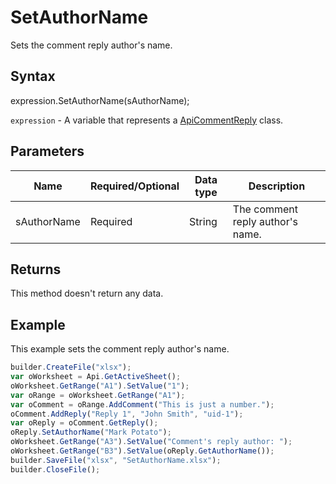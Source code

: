 # SetAuthorName

Sets the comment reply author's name.

## Syntax

expression.SetAuthorName(sAuthorName);

`expression` - A variable that represents a [ApiCommentReply](../ApiCommentReply.md) class.

## Parameters

| **Name** | **Required/Optional** | **Data type** | **Description** |
| ------------- | ------------- | ------------- | ------------- |
| sAuthorName | Required | String | The comment reply author's name. |

## Returns

This method doesn't return any data.

## Example

This example sets the comment reply author's name.

```javascript
builder.CreateFile("xlsx");
var oWorksheet = Api.GetActiveSheet();
oWorksheet.GetRange("A1").SetValue("1");
var oRange = oWorksheet.GetRange("A1");
var oComment = oRange.AddComment("This is just a number.");
oComment.AddReply("Reply 1", "John Smith", "uid-1");
var oReply = oComment.GetReply();
oReply.SetAuthorName("Mark Potato");
oWorksheet.GetRange("A3").SetValue("Comment's reply author: ");
oWorksheet.GetRange("B3").SetValue(oReply.GetAuthorName());
builder.SaveFile("xlsx", "SetAuthorName.xlsx");
builder.CloseFile();
```
